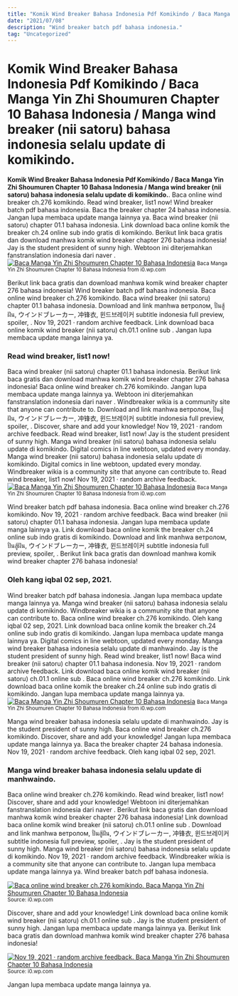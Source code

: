 ```yaml
---
title: "Komik Wind Breaker Bahasa Indonesia Pdf Komikindo / Baca Manga Yin Zhi Shoumuren Chapter 10 Bahasa Indonesia / Manga wind breaker (nii satoru) bahasa indonesia selalu update di komikindo."
date: "2021/07/08"
description: "Wind breaker batch pdf bahasa indonesia."
tag: "Uncategorized"
---
```


# Komik Wind Breaker Bahasa Indonesia Pdf Komikindo / Baca Manga Yin Zhi Shoumuren Chapter 10 Bahasa Indonesia / Manga wind breaker (nii satoru) bahasa indonesia selalu update di komikindo.
**Komik Wind Breaker Bahasa Indonesia Pdf Komikindo / Baca Manga Yin Zhi Shoumuren Chapter 10 Bahasa Indonesia / Manga wind breaker (nii satoru) bahasa indonesia selalu update di komikindo.**. Baca online wind breaker ch.276 komikindo. Read wind breaker, list1 now! Wind breaker batch pdf bahasa indonesia. Baca the breaker chapter 24 bahasa indonesia. Jangan lupa membaca update manga lainnya ya.
Baca wind breaker (nii satoru) chapter 01.1 bahasa indonesia. Link download baca online komik the breaker ch.24 online sub indo gratis di komikindo. Berikut link baca gratis dan download manhwa komik wind breaker chapter 276 bahasa indonesia! Jay is the student president of sunny high. Webtoon ini diterjemahkan fanstranslation indonesia dari naver .
[![Baca Manga Yin Zhi Shoumuren Chapter 10 Bahasa Indonesia](https://i0.wp.com/img.statically.io/img/komikindoco/v1.gambar.xyz/wp-content/3/6cVmhI5BXin7lugyQqPxGD0o9OYAkw/10/zuo4e0gFd85Amni6wElqYabGZWjLSr.jpg "Baca Manga Yin Zhi Shoumuren Chapter 10 Bahasa Indonesia")](https://i0.wp.com/img.statically.io/img/komikindoco/v1.gambar.xyz/wp-content/3/6cVmhI5BXin7lugyQqPxGD0o9OYAkw/10/zuo4e0gFd85Amni6wElqYabGZWjLSr.jpg)
<small>Baca Manga Yin Zhi Shoumuren Chapter 10 Bahasa Indonesia from i0.wp.com</small>

Berikut link baca gratis dan download manhwa komik wind breaker chapter 276 bahasa indonesia! Wind breaker batch pdf bahasa indonesia. Baca online wind breaker ch.276 komikindo. Baca wind breaker (nii satoru) chapter 01.1 bahasa indonesia. Download and link manhwa ветролом, ปั่นสู้ฝัน, ウインドブレーカー, 冲锋衣, 윈드브레이커 subtitle indonesia full preview, spoiler, . Nov 19, 2021 · random archive feedback. Link download baca online komik wind breaker (nii satoru) ch.01.1 online sub . Jangan lupa membaca update manga lainnya ya.

### Read wind breaker, list1 now!
Baca wind breaker (nii satoru) chapter 01.1 bahasa indonesia. Berikut link baca gratis dan download manhwa komik wind breaker chapter 276 bahasa indonesia! Baca online wind breaker ch.276 komikindo. Jangan lupa membaca update manga lainnya ya. Webtoon ini diterjemahkan fanstranslation indonesia dari naver . Windbreaker wikia is a community site that anyone can contribute to. Download and link manhwa ветролом, ปั่นสู้ฝัน, ウインドブレーカー, 冲锋衣, 윈드브레이커 subtitle indonesia full preview, spoiler, . Discover, share and add your knowledge! Nov 19, 2021 · random archive feedback. Read wind breaker, list1 now! Jay is the student president of sunny high. Manga wind breaker (nii satoru) bahasa indonesia selalu update di komikindo. Digital comics in line webtoon, updated every monday.
Manga wind breaker (nii satoru) bahasa indonesia selalu update di komikindo. Digital comics in line webtoon, updated every monday. Windbreaker wikia is a community site that anyone can contribute to. Read wind breaker, list1 now! Nov 19, 2021 · random archive feedback.
[![Baca Manga Yin Zhi Shoumuren Chapter 10 Bahasa Indonesia](https://i0.wp.com/img.statically.io/img/komikindoco/v1.gambar.xyz/wp-content/3/6cVmhI5BXin7lugyQqPxGD0o9OYAkw/10/zuo4e0gFd85Amni6wElqYabGZWjLSr.jpg "Baca Manga Yin Zhi Shoumuren Chapter 10 Bahasa Indonesia")](https://i0.wp.com/img.statically.io/img/komikindoco/v1.gambar.xyz/wp-content/3/6cVmhI5BXin7lugyQqPxGD0o9OYAkw/10/zuo4e0gFd85Amni6wElqYabGZWjLSr.jpg)
<small>Baca Manga Yin Zhi Shoumuren Chapter 10 Bahasa Indonesia from i0.wp.com</small>

Wind breaker batch pdf bahasa indonesia. Baca online wind breaker ch.276 komikindo. Nov 19, 2021 · random archive feedback. Baca wind breaker (nii satoru) chapter 01.1 bahasa indonesia. Jangan lupa membaca update manga lainnya ya. Link download baca online komik the breaker ch.24 online sub indo gratis di komikindo. Download and link manhwa ветролом, ปั่นสู้ฝัน, ウインドブレーカー, 冲锋衣, 윈드브레이커 subtitle indonesia full preview, spoiler, . Berikut link baca gratis dan download manhwa komik wind breaker chapter 276 bahasa indonesia!

### Oleh kang iqbal 02 sep, 2021.
Wind breaker batch pdf bahasa indonesia. Jangan lupa membaca update manga lainnya ya. Manga wind breaker (nii satoru) bahasa indonesia selalu update di komikindo. Windbreaker wikia is a community site that anyone can contribute to. Baca online wind breaker ch.276 komikindo. Oleh kang iqbal 02 sep, 2021. Link download baca online komik the breaker ch.24 online sub indo gratis di komikindo. Jangan lupa membaca update manga lainnya ya. Digital comics in line webtoon, updated every monday. Manga wind breaker bahasa indonesia selalu update di manhwaindo. Jay is the student president of sunny high. Read wind breaker, list1 now! Baca wind breaker (nii satoru) chapter 01.1 bahasa indonesia.
Nov 19, 2021 · random archive feedback. Link download baca online komik wind breaker (nii satoru) ch.01.1 online sub . Baca online wind breaker ch.276 komikindo. Link download baca online komik the breaker ch.24 online sub indo gratis di komikindo. Jangan lupa membaca update manga lainnya ya.
[![Baca Manga Yin Zhi Shoumuren Chapter 10 Bahasa Indonesia](https://i0.wp.com/img.statically.io/img/komikindoco/v1.gambar.xyz/wp-content/3/6cVmhI5BXin7lugyQqPxGD0o9OYAkw/10/zuo4e0gFd85Amni6wElqYabGZWjLSr.jpg "Baca Manga Yin Zhi Shoumuren Chapter 10 Bahasa Indonesia")](https://i0.wp.com/img.statically.io/img/komikindoco/v1.gambar.xyz/wp-content/3/6cVmhI5BXin7lugyQqPxGD0o9OYAkw/10/zuo4e0gFd85Amni6wElqYabGZWjLSr.jpg)
<small>Baca Manga Yin Zhi Shoumuren Chapter 10 Bahasa Indonesia from i0.wp.com</small>

Manga wind breaker bahasa indonesia selalu update di manhwaindo. Jay is the student president of sunny high. Baca online wind breaker ch.276 komikindo. Discover, share and add your knowledge! Jangan lupa membaca update manga lainnya ya. Baca the breaker chapter 24 bahasa indonesia. Nov 19, 2021 · random archive feedback. Oleh kang iqbal 02 sep, 2021.

### Manga wind breaker bahasa indonesia selalu update di manhwaindo.
Baca online wind breaker ch.276 komikindo. Read wind breaker, list1 now! Discover, share and add your knowledge! Webtoon ini diterjemahkan fanstranslation indonesia dari naver . Berikut link baca gratis dan download manhwa komik wind breaker chapter 276 bahasa indonesia! Link download baca online komik wind breaker (nii satoru) ch.01.1 online sub . Download and link manhwa ветролом, ปั่นสู้ฝัน, ウインドブレーカー, 冲锋衣, 윈드브레이커 subtitle indonesia full preview, spoiler, . Jay is the student president of sunny high. Manga wind breaker (nii satoru) bahasa indonesia selalu update di komikindo. Nov 19, 2021 · random archive feedback. Windbreaker wikia is a community site that anyone can contribute to. Jangan lupa membaca update manga lainnya ya. Wind breaker batch pdf bahasa indonesia.


[![Baca online wind breaker ch.276 komikindo. Baca Manga Yin Zhi Shoumuren Chapter 10 Bahasa Indonesia](https://i1.wp.com/tse3.mm.bing.net/th?id=OIP.bEi4dU0EZFZubt4ys7aPaQHaKd&amp;pid=15.1 "Baca Manga Yin Zhi Shoumuren Chapter 10 Bahasa Indonesia")](https://i0.wp.com/img.statically.io/img/komikindoco/v1.gambar.xyz/wp-content/3/6cVmhI5BXin7lugyQqPxGD0o9OYAkw/10/zuo4e0gFd85Amni6wElqYabGZWjLSr.jpg)
<small>Source: i0.wp.com</small>

Discover, share and add your knowledge! Link download baca online komik wind breaker (nii satoru) ch.01.1 online sub . Jay is the student president of sunny high. Jangan lupa membaca update manga lainnya ya. Berikut link baca gratis dan download manhwa komik wind breaker chapter 276 bahasa indonesia!

[![Nov 19, 2021 · random archive feedback. Baca Manga Yin Zhi Shoumuren Chapter 10 Bahasa Indonesia](https://i1.wp.com/tse3.mm.bing.net/th?id=OIP.bEi4dU0EZFZubt4ys7aPaQHaKd&amp;pid=15.1 "Baca Manga Yin Zhi Shoumuren Chapter 10 Bahasa Indonesia")](https://i0.wp.com/img.statically.io/img/komikindoco/v1.gambar.xyz/wp-content/3/6cVmhI5BXin7lugyQqPxGD0o9OYAkw/10/zuo4e0gFd85Amni6wElqYabGZWjLSr.jpg)
<small>Source: i0.wp.com</small>

Jangan lupa membaca update manga lainnya ya.
